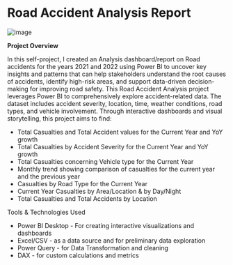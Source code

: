 # Road Accident Analysis Report

![image](https://github.com/user-attachments/assets/a0a436ac-9e4e-4eae-85eb-9b197ae2dd21)

**Project Overview**

In this self-project, I created an Analysis dashboard/report on Road accidents for the years 2021 and 2022 using Power BI to uncover key insights and patterns that can help stakeholders understand the root causes of accidents, identify high-risk areas, and support data-driven decision-making for improving road safety. This Road Accident Analysis project leverages Power BI to comprehensively explore accident-related data. The dataset includes accident severity, location, time, weather conditions, road types, and vehicle involvement. Through interactive dashboards and visual storytelling, this project aims to find:

* Total Casualties and Total Accident values for the Current Year and YoY growth
* Total Casualties by Accident Severity for the Current Year and YoY growth
* Total Casualties concerning Vehicle type for the Current Year
* Monthly trend showing comparison of casualties for the current year and the previous year
* Casualties by Road Type for the Current Year
* Current Year Casualties by Area/Location & by Day/Night
* Total Casualties and Total Accidents by Location

Tools & Technologies Used
* Power BI Desktop - For creating interactive visualizations and dashboards
* Excel/CSV - as a data source and for preliminary data exploration
* Power Query - for Data Transformation and cleaning
* DAX - for custom calculations and metrics
